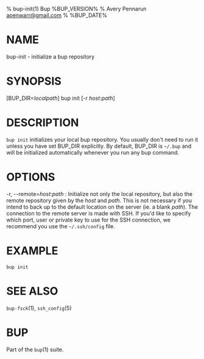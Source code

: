% bup-init(1) Bup %BUP_VERSION%
% Avery Pennarun <apenwarr@gmail.com>
% %BUP_DATE%

# NAME

bup-init - initialize a bup repository

# SYNOPSIS

[BUP_DIR=*localpath*] bup init [-r *host*:*path*]

# DESCRIPTION

`bup init` initializes your local bup repository.  You
usually don't need to run it unless you have set BUP_DIR
explicitly.  By default, BUP_DIR is `~/.bup` and will be
initialized automatically whenever you run any bup command.

# OPTIONS

-r, --remote=*host*:*path*
:   Initialize not only the local repository, but also the
    remote repository given by the *host* and *path*.  This is
    not necessary if you intend to back up to the default
    location on the server (ie. a blank *path*).  The connection to the
    remote server is made with SSH.  If you'd like to specify which port, user
    or private key to use for the SSH connection, we recommend you use the
    `~/.ssh/config` file.


# EXAMPLE

    bup init
    

# SEE ALSO

`bup-fsck`(1), `ssh_config`(5)

# BUP

Part of the `bup`(1) suite.
